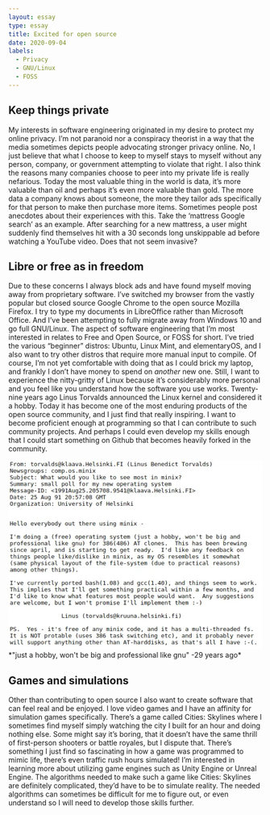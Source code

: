 ```yaml
---
layout: essay
type: essay
title: Excited for open source
date: 2020-09-04
labels:
  - Privacy
  - GNU/Linux
  - FOSS
---
```


## Keep things private

My interests in software engineering originated in my desire to protect my online privacy. I’m not paranoid nor a conspiracy theorist in a way that the media sometimes depicts people advocating stronger privacy online. No, I just believe that what I choose to keep to myself stays to myself without any person, company, or government attempting to violate that right. I also think the reasons many companies choose to peer into my private life is really nefarious. Today the most valuable thing in the world is data, it’s more valuable than oil and perhaps it’s even more valuable than gold. The more data a company knows about someone, the more they tailor ads specifically for that person to make then purchase more items. Sometimes people post anecdotes about their experiences with this. Take the ‘mattress Google search’ as an example. After searching for a new mattress, a user might suddenly find themselves hit with a 30 seconds long unskippable ad before watching a YouTube video. Does that not seem invasive?

## Libre or free as in freedom 

Due to these concerns I always block ads and have found myself moving away from proprietary software. I’ve switched my browser from the vastly popular but closed source Google Chrome to the open source Mozilla Firefox. I try to type my documents in LibreOffice rather than Microsoft Office. And I’ve been attempting to fully migrate away from Windows 10 and go full GNU/Linux. The aspect of software engineering that I’m most interested in relates to Free and Open Source, or FOSS for short. I’ve tried the various “beginner” distros: Ubuntu, Linux Mint, and elementaryOS, and I also want to try other distros that require more manual input to compile. Of course, I’m not yet comfortable with doing that as I could brick my laptop, and frankly I don’t have money to spend on *another* new one. Still, I want to experience the nitty-gritty of Linux because it’s considerably more personal and you feel like you understand how the software you use works. Twenty-nine years ago Linus Torvalds announced the Linux kernel and considered it a hobby. Today it has become one of the most enduring products of the open source community, and I just find that really inspiring. I want to become proficient enough at programming so that I can contribute to such community projects. And perhaps I could even develop my skills enough that I could start something on Github that becomes heavily forked in the community.

<img class="ui large spaced image" src="../images/linuxorigins.jpg">
*"just a hobby, won't be big and professional like gnu" -29 years ago* 

## Games and simulations

Other than contributing to open source I also want to create software that can feel real and be enjoyed. I love video games and I have an affinity for simulation games specifically. There’s a game called Cities: Skylines where I sometimes find myself simply watching the city I built for an hour and doing nothing else. Some might say it’s boring, that it doesn’t have the same thrill of first-person shooters or battle royales, but I dispute that. There’s something I just find so fascinating in how a game was programmed to mimic life, there’s even traffic rush hours simulated! I’m interested in learning more about utilizing game engines such as Unity Engine or Unreal Engine. The algorithms needed to make such a game like Cities: Skylines are definitely complicated, they’d have to be to simulate reality. The needed algorithms can sometimes be difficult for me to figure out, or even understand so I will need to develop those skills further.

